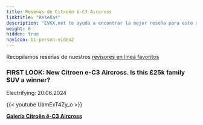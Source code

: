 ```yaml
---
title: Reseñas de Citroën ë-C3 Aircross
linktitle: "Reseñas"
description: "EVKX.net te ayuda a encontrar la mejor reseña para este modelo."
weight: 6
hidden: true
navicon: bi-person-video2
---
```

Recopilamos reseñas de nuestros [revisores en línea favoritos](../../../../../guides/evreviewers/)

<div class="container text-center shadow p-2 pe-4 mb-5 bg-body-tertiary rounded border">
<h3>FIRST LOOK: New Citroen e-C3 Aircross. Is this £25k family SUV a winner?</h3>
<p>Electrifying: 20.06.2024</p>

{{< youtube UamExT4Zy_o >}}

</div>
<div class="mt-3 mb-3">
<a href="../gallery/" class="text-decoration-none text-black">
<strong><i class="bi-arrow-left"></i>Galería  </strong>
</a>
<a href="../" class="text-decoration-none text-black float-end">
<strong>Citroën ë-C3 Aircross <i class="bi-arrow-right"></i></strong>
</a>
</div>
